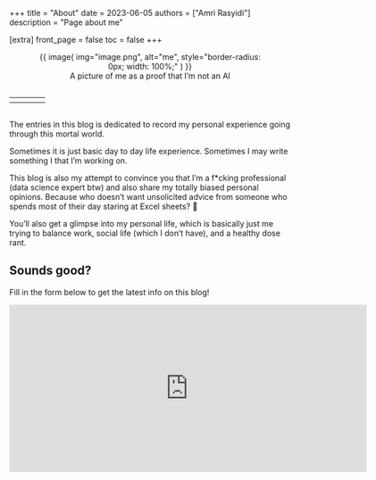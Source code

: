 +++
title = "About"
date = 2023-06-05
authors = ["Amri Rasyidi"]
description = "Page about me"

[extra]
front_page = false
toc = false
+++

<figure style="text-align:center">
      {{ image( img="image.png", alt="me", style="border-radius: 0px; width: 100%;" ) }}
      <figcaption>A picture of me as a proof that I’m not an AI</figcaption>
</figure>

<div style="display: flex; justify-content: center;">
    <table>
        <th>
            <a href="https://www.linkedin.com/in/amri-rasyidi/" target="_blank">
                <i class="fab fa-linkedin fa-2x"></i>
            </a>
        </th>
        <th>
            <a href="https://github.com/amrirasyidi" target="_blank">
                <i class="fab fa-github fa-2x"></i>
            </a>
        </th>
        <th>
            <a href="https://www.instagram.com/amrirrr/?hl=en" target="_blank">
                <i class="fab fa-instagram fa-2x"></i>
            </a>
        </th>
        <th>
            <a href="https://discord.com/users/440182319761063936" target="_blank">
                <i class="fa-brands fa-discord fa-2xl"></i>
            </a>
        </th>
    </table>
</div>


The entries in this blog is dedicated to record my personal experience going through this mortal world.

Sometimes it is just basic day to day life experience. Sometimes I may write something I that I’m working on.

This blog is also my attempt to convince you that I’m a f*cking professional (data science expert btw) and also share my totally biased personal opinions. Because who doesn’t want unsolicited advice from someone who spends most of their day staring at Excel sheets? 🗿

You’ll also get a glimpse into my personal life, which is basically just me trying to balance work, social life (which I don’t have), and a healthy dose rant.

## Sounds good? 
Fill in the form below to get the latest info on this blog!

<iframe src="https://docs.google.com/forms/d/e/1FAIpQLSfk7HqxOlHiZYLQZhd7BtblQdSGgg6WdBmX6Bfi37xpWBjoxQ/viewform?embedded=true" width="640" height="300" frameborder="0" marginheight="0" marginwidth="0">Loading…</iframe>

<!-- https://forms.gle/F6tjxsaocscHJ3LR8 -->